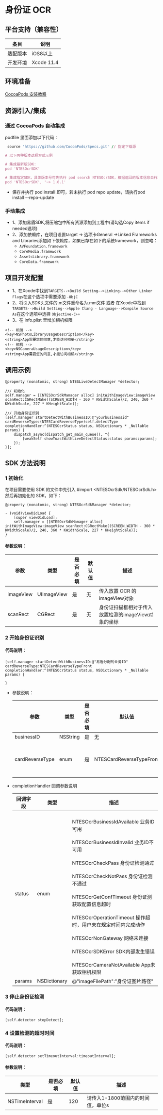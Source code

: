 # 身份证 OCR

## 平台支持（兼容性）

| 条目        | 说明                                                         |
| ----------- | ------------------------------------------------------------ |
| 适配版本    | iOS8以上                                                     |
| 开发环境    | Xcode 11.4                                                    |

## 环境准备

[ CocoaPods 安装教程](https://guides.cocoapods.org/using/getting-started.html)

## 资源引入/集成

### 通过 CocoaPods 自动集成

podfile 里面添加以下代码：

```ruby
 source 'https://github.com/CocoaPods/Specs.git' // 指定下载源
 
# 以下两种版本选择方式示例

# 集成最新版SDK:
pod 'NTESOcrSDK'

# 集成指定SDK，具体版本号可先执行 pod search NTESOcrSDK，根据返回的版本信息自行决定:
pod 'NTESOcrSDK', '~> 1.0.1'
```

* 保存并执行 pod install 即可，若未执行 pod repo update，请执行pod install --repo-update

### 手动集成
* 1、添加易盾SDK,将压缩包中所有资源添加到工程中(请勾选Copy items if needed选项)
* 2、添加依赖库，在项目设置target -> 选项卡General ->Linked Frameworks and Libraries添加如下依赖库，如果已存在如下的系统framework，则忽略： 
	* `AVFoundation.framework`
	* `CoreMedia.framework`
	* `AssetsLibrary.framework`
	* `CoreData.framework`

## 项目开发配置

* 1、在Xcode中找到`TARGETS-->Build Setting-->Linking-->Other Linker Flags`在这个选项中需要添加 `-ObjC`
* 2、将引入SDK头文件的.m文件重命名为.mm文件 或者 在Xcode中找到`TARGETS-->Build Setting-->Apple Clang - Language-->Compile Source As`在这个选项中选择 `Objective-C++`
* 3、在 info.plist 里增加相机权限
```
<!-- 相册 -->   
<key>NSPhotoLibraryUsageDescription</key>   
<string>App需要您的同意,才能访问相册</string>   
<!-- 相机 -->   
<key>NSCameraUsageDescription</key>   
<string>App需要您的同意,才能访问相机</string> 
```

## 调用示例

```
@property (nonatomic, strong) NTESLiveDetectManager *detector;

/// 初始化
self.manager = [[NTESOcrSdkManager alloc] initWithImageView:imageView scanRect:CGRectMake((SCREEN_WIDTH - 360 * KWidthScale)/2, 240, 360 * KWidthScale, 227 * KHeightScale)];

/// 开始身份证识别
[self.manager startDetectWithBusinessID:@"yourbusinessid" cardReverseType:(NTESCardReverseType)self.detectType completionHandler:^(NTESOcrStatus status, NSDictionary * _Nullable params) {
    dispatch_async(dispatch_get_main_queue(), ^{
        [weakSelf showToastWithLiveDetectStatus:status params:params];
    });
}];
```
  
## SDK 方法说明

### 1 初始化

在项目需要使用 SDK 的文件中先引入  #import <NTESOcrSdk/NTESOcrSdk.h> 然后再初始化的 SDK，如下：

```
@property (nonatomic, strong) NTESOcrSdkManager *detector;

- (void)viewDidLoad {
    [super viewDidLoad];
    self.manager = [[NTESOcrSdkManager alloc] initWithImageView:imageView scanRect:CGRectMake((SCREEN_WIDTH - 360 * KWidthScale)/2, 240, 360 * KWidthScale, 227 * KHeightScale)];
}
```		
#### 参数说明：

|参数|类型|是否必填|默认值|描述|
|----|----|--------|------|----|
| imageView |UIImageView|是|无|传入放置 OCR 的imageView对象
|  scanRect |CGRect|是|无|身份证扫描框相对于传入放置检测的imageView对象的坐标|
		
### 2 开始身份证识别

#### 代码说明：

```
[self.manager startDetectWithBusinessID:@"易盾分配的业务ID" cardReverseType:NTESCardReverseTypeFront completionHandler:^(NTESOcrStatus status, NSDictionary * _Nullable params) {
    
}
```   

 * 参数说明：

    |参数|类型|是否必填|默认值|描述|
    |----|----|--------|------|----|
    | businessID |NSString|是|无|易盾分配的业务id|
    | cardReverseType |enum|是|NTESCardReverseTypeFront|身份证检测的方向。传入NTESCardReverseTypeFront表示正面检测，NTESCardReverseTypeBack表示国徽面检测|
	
* completionHandler 回调参数说明

    |回调字段|类型|描述|
    |---|----|-----|
    |status|enum| </br>NTESOcrBusinessIdAvailable 业务ID可用</br>  </br>NTESOcrBusinessIdInvalid  业务ID不可用</br>   </br>NTESOcrCheckPass 身份证检测通过</br> </br>NTESOcrCheckNotPass         身份证检测不通过</br></br> NTESOcrGetConfTimeout   身份证测获取配置信息超时</br></br>NTESOcrOperationTimeout  操作超时，用户未在规定时间内完成动作</br></br>NTESOcrNonGateway           网络未连接</br></br>NTESOcrSDKError SDK内部发生错误</br> </br>NTESOcrCameraNotAvailable   App未获取相机权限</br>|
    |params|NSDictionary| @"imageFilePath":"身份证图片路径"|

### 3 停止身份证检测  

#### 代码说明：

```
[self.detector stopDetect];
```
	
### 4 设置检测的超时时间

#### 代码说明：

```
[self.detector setTimeoutInterval:timeoutInterval];
```
#### 参数说明：

|类型|是否必填|默认值|描述|
|----|--------|------|----|
|NSTimeInterval|是|120|请传入1-1800范围内的时间值，单位s|
 
